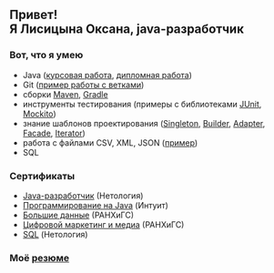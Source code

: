 ## Привет!</br>Я Лисицына Оксана, java-разработчик


### Вот, что я умею

* Java ([курсовая работа](https://github.com/OksanaLisitsyna/java-ConverterToTextGraphics), [дипломная работа](https://github.com/OksanaLisitsyna/Task-Manager))
* Git ([пример работы с ветками](https://github.com/OksanaLisitsyna/NeuroStartUp-merge))
* сборки [Maven](https://github.com/OksanaLisitsyna/Multi-module-Project--Maven), [Gradle](https://github.com/OksanaLisitsyna/Multi-module-Project--Gradle)
* инструменты тестирования (примеры с библиотеками [JUnit](https://github.com/OksanaLisitsyna/PopulationCensusWithTests), [Mockito](https://github.com/OksanaLisitsyna/geo-service))
* знание шаблонов проектирования ([Singleton](https://github.com/OksanaLisitsyna/Logger_Singleton), [Builder](https://github.com/OksanaLisitsyna/Person_Builder), [Adapter](https://github.com/OksanaLisitsyna/Calculator-Adapter), [Facade](https://github.com/OksanaLisitsyna/BinaryFacade), [Iterator](https://github.com/OksanaLisitsyna/Iterator))
* работа с файлами CSV, XML, JSON ([пример](https://github.com/OksanaLisitsyna/CSV_and_XML_to_JSON))
* SQL

### Сертификаты

* [Java-разработчик](https://github.com/OksanaLisitsyna/OksanaLisitsyna/blob/main/certificate%20(java).pdf) (Нетология)
* [Программирование на Java](https://github.com/OksanaLisitsyna/OksanaLisitsyna/blob/main/certificate_intuit(java).pdf) (Интуит)
* [Большие данные](https://github.com/OksanaLisitsyna/OksanaLisitsyna/blob/main/certificate%20(big_data).pdf) (РАНХиГС)
* [Цифровой маркетинг и медиа](https://github.com/OksanaLisitsyna/OksanaLisitsyna/blob/main/certificate%20(marketing).pdf) (РАНХиГС)
* [SQL](https://github.com/OksanaLisitsyna/OksanaLisitsyna/blob/main/certificate(SQL).pdf) (Нетология)

### Моё [резюме](https://docs.google.com/document/d/1QUNOgIrQgacuBzWofNImWFgFzu5zRRFMwSc2M8ApCpQ/edit#)

